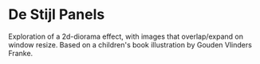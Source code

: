 # De Stijl Panels

Exploration of a 2d-diorama effect, with images that overlap/expand on window resize. Based on a children's book illustration by Gouden Vlinders Franke.
